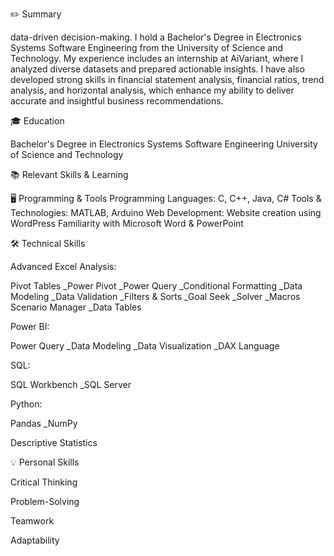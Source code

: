 ✏️ Summary

  data-driven decision-making. I hold a Bachelor's Degree in Electronics Systems Software Engineering from the University of Science and Technology. My experience includes an internship at AiVariant, where I analyzed diverse datasets and prepared actionable insights. I have also developed strong skills in financial statement analysis, financial ratios, trend analysis, and horizontal analysis, which enhance my ability to deliver accurate and insightful business recommendations.

🎓 Education

Bachelor's Degree in Electronics Systems Software Engineering
University of Science and Technology

📚 Relevant Skills & Learning

🖥️ Programming & Tools
Programming Languages: C, C++, Java, C#
Tools & Technologies: MATLAB, Arduino
Web Development: Website creation using WordPress
Familiarity with Microsoft Word & PowerPoint

🛠️ Technical Skills

Advanced Excel Analysis:

Pivot Tables
_Power Pivot
_Power Query
_Conditional Formatting
_Data Modeling
_Data Validation
_Filters & Sorts
_Goal Seek
_Solver
_Macros
Scenario Manager
_Data Tables

Power BI:

Power Query
_Data Modeling
_Data Visualization
_DAX Language

SQL:

SQL Workbench
_SQL Server

Python:

Pandas
_NumPy

Descriptive Statistics

💡 Personal Skills

Critical Thinking

Problem-Solving

Teamwork

Adaptability
